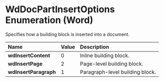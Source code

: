 
# WdDocPartInsertOptions Enumeration (Word)

Specifies how a building block is inserted into a document.



|**Name**|**Value**|**Description**|
|:-----|:-----|:-----|
|**wdInsertContent**|0|Inline building block.|
|**wdInsertPage**|2|Page-level building block.|
|**wdInsertParagraph**|1|Paragraph-level building block.|
